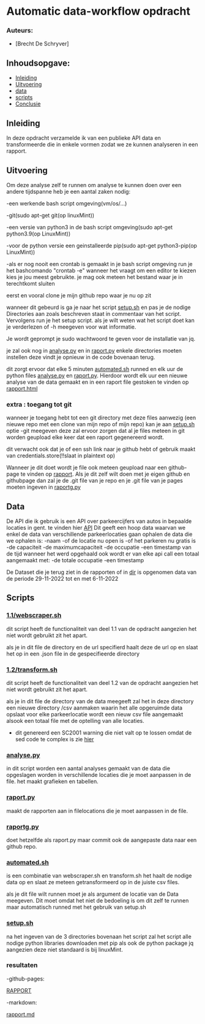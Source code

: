 # Automatic data-workflow opdracht
### Auteurs:
 - [Brecht De Schryver]
## Inhoudsopgave:
 - [Inleiding](#inleiding)
 - [Uitvoering](#uitvoering)
 - [data](#data)
 - [scripts](#resultaten)
 - [Conclusie](#conclusie)
## Inleiding
In deze opdracht verzamelde ik van een publieke API data en transformeerde die in enkele vormen zodat we ze kunnen analyseren in een rapport.
## Uitvoering
Om deze analyse zelf te runnen om analyse te kunnen doen over een andere tijdspanne heb je een aantal zaken nodig:

-een werkende bash script omgeving(vm/os/...)

-git(sudo apt-get git(op linuxMint))

-een versie van python3 in de bash script omgeving(sudo apt-get python3.9(op LinuxMint))

-voor de python versie een geinstalleerde pip(sudo apt-get python3-pip(op LinuxMint))

-als er nog nooit een crontab is gemaakt in je bash script omgeving run je het bashcomando "crontab -e" 
wanneer het vraagt om een editor te kiezen kies je jou meest gebruikte. je mag ook meteen het bestand waar je in terechtkomt sluiten

eerst en vooral clone je mijn github repo waar je nu op zit 

wanneer dit gebeurd is ga je naar het script [setup.sh](https://github.com/BrechtDeSchryver/iataak/blob/main/data-workflow/scripts/setup.sh) en pas je de nodige Directories aan zoals beschreven staat in commentaar van het script. Vervolgens run je het setup script. als je wilt weten wat het script doet kan je verderlezen of -h meegeven voor wat informatie. 

Je wordt geprompt je sudo wachtwoord te geven voor de installatie van jq.

je zal ook nog in [analyse.py](https://github.com/BrechtDeSchryver/iataak/blob/main/data-workflow/scripts/analyse.py) en in [raport.py](https://github.com/BrechtDeSchryver/iataak/blob/main/data-workflow/scripts/report.py) enkele directories moeten instellen deze vindt je opnieuw in de code bovenaan terug. 

dit zorgt ervoor dat elke 5 minuten [automated.sh](https://github.com/BrechtDeSchryver/iataak/blob/main/data-workflow/scripts/automated.sh) runned en elk uur de python files [analyse.py](https://github.com/BrechtDeSchryver/iataak/blob/main/data-workflow/scripts/analyse.py) en [raport.py](https://github.com/BrechtDeSchryver/iataak/blob/main/data-workflow/scripts/report.py). Hierdoor wordt elk uur een nieuwe analyse van de data gemaakt en in een raport file gestoken te vinden op [rapport.html](https://github.com/BrechtDeSchryver/iataak/blob/main/data-workflow/rapport.html)

### extra : toegang tot git 
wanneer je toegang hebt tot een git directory met deze files aanwezig (een nieuwe repo met een clone van mijn repo of mijn repo) kan je aan [setup.sh](https://github.com/BrechtDeSchryver/iataak/blob/main/data-workflow/scripts/setup.sh) optie -git meegeven deze zal ervoor zorgen dat al je files meteen in git worden geupload elke keer dat een raport gegenereerd wordt.

dit verwacht ook dat je of een ssh link naar je github hebt of gebruik maakt van credentials.store(!!slaat in plaintext op)

Wanneer je dit doet wordt je file ook meteen geupload naar een github-page te vinden op [rapport](BrechtDeSchryver.github.io). Als je dit zelf wilt doen met je eigen github en githubpage dan zal je de .git file van je repo en je .git file van je pages moeten ingeven in [raportg.py](https://github.com/BrechtDeSchryver/iataak/blob/main/data-workflow/scripts/reportg.py)
## Data

De API die ik gebruik is een API over parkeercijfers van autos in bepaalde locaties in gent. te vinden hier [API](https://data.stad.gent/api/records/1.0/search/?dataset=bezetting-parkeergarages-real-time&q=&rows=20&facet=name&facet=lastupdate&facet=description&facet=categorie)
Dit geeft een hoop data waarvan we enkel de data van verschillende parkeerlocaties gaan ophalen de data die we ophalen is:
-naam 
-of de locatie nu open is
-of het parkeren nu gratis is
-de capaciteit
-de maximumcapaciteit
-de occupatie 
-een timestamp van de tijd wanneer het werd opgehaald
ook wordt er van elke api call een totaal aangemaakt met:
-de totale occupatie
-een timestamp

De Dataset die je terug ziet in de rapporten of in [dir](https://github.com/BrechtDeSchryver/iataak/blob/main/data-workflow/Data) is opgenomen data van de periode 29-11-2022 tot en met 6-11-2022
## Scripts
### [1.1/webscraper.sh](https://github.com/BrechtDeSchryver/iataak/blob/main/data-workflow/scripts/1.1/webscraper.sh)
dit script heeft de functionaliteit van deel 1.1 van de opdracht aangezien het niet wordt gebruikt zit het apart.

als je in dit file de directory en de url specifierd haalt deze de url op en slaat het op in een .json file in de gespecifieerde directory
### [1.2/transform.sh](https://github.com/BrechtDeSchryver/iataak/blob/main/data-workflow/scripts/transform.sh)
dit script heeft de functionaliteit van deel 1.2 van de opdracht aangezien het niet wordt gebruikt zit het apart.

als je in dit file de directory van de data meegeeft zal het in deze directory een nieuwe directory /csv aanmaken waarin het alle opgeruimde data opslaat voor elke parkeerlocatie wordt een nieuw csv file aangemaakt alsook een totaal file met de optelling van alle locaties.
 - dit genereerd een SC2001 warning die niet valt op te lossen omdat de sed code te complex is zie [hier](https://www.shellcheck.net/wiki/SC2001)

### [analyse.py](https://github.com/BrechtDeSchryver/iataak/blob/main/data-workflow/scripts/analyse.py)
in dit script worden een aantal analyses gemaakt van de data die opgeslagen worden in verschillende locaties die je moet aanpassen in de file. het maakt grafieken en tabellen.

### [raport.py](https://github.com/BrechtDeSchryver/iataak/blob/main/data-workflow/scripts/raport.py)
maakt de rapporten aan in filelocations die je moet aanpassen in de file.

### [raportg.py](https://github.com/BrechtDeSchryver/iataak/blob/main/data-workflow/scripts/raportg.py)
doet hetzelfde als raport.py maar commit ook de aangepaste data naar een github repo.

### [automated.sh](https://github.com/BrechtDeSchryver/iataak/blob/main/data-workflow/scripts/automated.sh)
is een combinatie van webscraper.sh en transform.sh het haalt de nodige data op en slaat ze meteen getransformeerd op in de juiste csv files.

als je dit file wilt runnen moet je als argument de locatie van de Data meegeven. Dit moet omdat het niet de bedoeling is om dit zelf te runnen maar automatisch runned met het gebruik van setup.sh
### [setup.sh](https://github.com/BrechtDeSchryver/iataak/blob/main/data-workflow/scripts/setup.sh)
na het ingeven van de 3 directories bovenaan het script zal het script alle nodige python libraries downloaden met pip als ook de python package jq aangezien deze niet standaard is bij linuxMint.
### resultaten
-github-pages:

[RAPPORT](https://BrechtDeSchryver.github.io)

-markdown:

[rapport.md](https://github.com/BrechtDeSchryver/iataak/blob/main/data-workflow/rapport.md)
